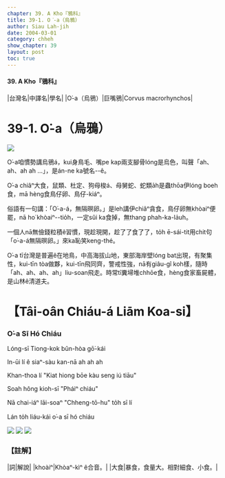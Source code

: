 ```yaml
---
chapter: 39. A Kho『鴉科』
title: 39-1. O͘-a（烏鴉）
author: Siau Lah-jih
date: 2004-03-01
category: chheh
show_chapter: 39
layout: post
toc: true
---
```


#### 39. A Kho『鴉科』


|台灣名|中譯名|學名|
|O͘-a（烏鴉）|巨嘴鴉|Corvus macrorhynchos|


# 39-1. O͘-a（烏鴉）

![](../too5/39/39-1-4.O͘-a.jpg)


O͘-a咱慣勢講烏鴉á，kui身鳥毛、嘴pe kap兩支腳骨lóng是烏色，叫聲「ah、ah、ah ah …」，是án-ne ka號名--ê。

O͘-a chiâⁿ大食，鼠類、杜定、狗母梭á、母舅蛇、蛇類a̍h是蟲thōa伊lóng boeh食，mā hèng食鳥仔卵、鳥仔-kiáⁿ。

俗語有一句講：「O͘-a-á，無隔暝卵。」是leh講伊chiâⁿ貪食，鳥仔卵無khòaiⁿ便罷，nā ho͘ khòaiⁿ--tio̍h，一定sûi ka食掉，無thang phah-ka-la̍uh。

一個人nā無儉錢粒積ê習慣，現趁現開，趁了了食了了，to̍h ē-sái-tit用chit句「o͘-a-á無隔暝卵。」來ka恥笑keng-thé。

O͘-a tī台灣是普遍ê在地鳥，中高海拔山地，東部海岸壁lóng bat出現，有聚集性，kui-tīn tòa做夥，kui-tīn飛同齊，警戒性強，nā有giâu-gî koh樣，隨時「ah、ah、ah、ah」liu-soan飛走。時常tī糞埽堆chhōe食，hèng食家畜屍體，是山林ê清道夫。



# 【Tâi-oân Chiáu-á Liām Koa-si】

### **O͘-a Sī Hó Chiáu**


Lóng-sī Tiong-kok bûn-hòa gō͘-kái

In-ūi lí ê siaⁿ-sàu kan-nā ah ah ah

Khan-thoa lí "Kiat hiong bōe kàu seng iú tiāu"

Soah hông kioh-sī "Pháiⁿ chiáu"

Nā chai-iáⁿ lāi-soaⁿ "Chheng-tō-hu" to̍h sī lí

Lán to̍h liáu-kái o͘-a sī hó chiáu


![](../too5/39/39-1-3.O͘-a.jpg)
![](../too5/39/39-1-1.O͘-a.jpg)
![](../too5/39/39-1-2.O͘-a.jpg)



### 【註解】

|詞|解說|
|khoàiⁿ|Khòaⁿ-kìⁿ ê合音。|
|大食|暴食，食量大。相對細食、小食。|

